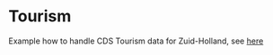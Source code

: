# Tourism

 Example how to handle CDS Tourism data for Zuid-Holland, see [here](https://climate-adaptation-services-cas.github.io/Tourism/Tourism_Zuid-Holland.md)
